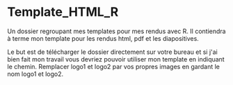 # Template_HTML_R

Un dossier regroupant mes templates pour mes rendus avec R. Il contiendra à terme mon template pour les rendus html, pdf et les diapositives.


Le but est de télécharger le dossier directement sur votre bureau et si j'ai bien fait mon travail vous devriez pouvoir utiliser mon template en indiquant le chemin. Remplacer logo1 et logo2 par vos propres images en gardant le nom logo1 et logo2.
